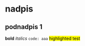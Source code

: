 # nadpis
## podnadpis 1
**bold**
*italics*
`code: aaa`
<mark stype="background: yellow">highlighted test</mark>

[^1]: poznamka pod ciarou
